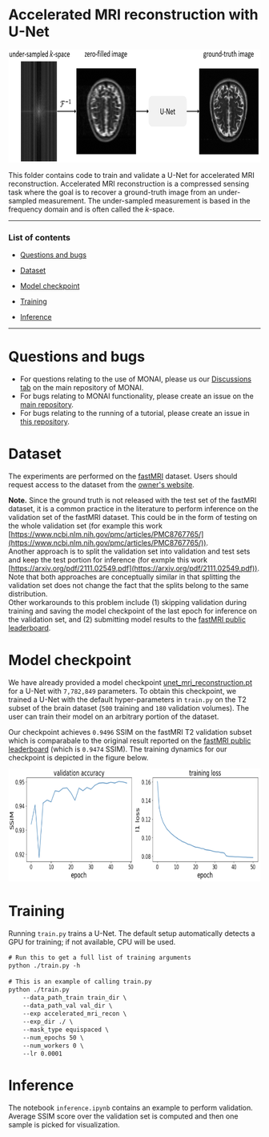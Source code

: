 # Accelerated MRI reconstruction with U-Net

<p align="center"><img src="./figures/workflow.PNG" width="800" height="225"></p>


This folder contains code to train and validate a U-Net for accelerated MRI reconstruction. Accelerated MRI reconstruction is a compressed sensing task where the goal is to recover a ground-truth image from an under-sampled measurement. The under-sampled measurement is based in the frequency domain and is often called the $k$-space.

***

### List of contents

* [Questions and bugs](#Questions-and-bugs)

* [Dataset](#Dataset)

* [Model checkpoint](#Model-checkpoint)

* [Training](#Training)

* [Inference](#Inference)

***

# Questions and bugs

- For questions relating to the use of MONAI, please us our [Discussions tab](https://github.com/Project-MONAI/MONAI/discussions) on the main repository of MONAI.
- For bugs relating to MONAI functionality, please create an issue on the [main repository](https://github.com/Project-MONAI/MONAI/issues).
- For bugs relating to the running of a tutorial, please create an issue in [this repository](https://github.com/Project-MONAI/Tutorials/issues).

# Dataset

The experiments are performed on the [fastMRI](https://fastmri.org/dataset) dataset. Users should request access to the dataset
from the [owner's website](https://fastmri.org/dataset).

**Note.** Since the ground truth is not released with the test set of the fastMRI dataset, it is a common practice in the literature
to perform inference on the validation set of the fastMRI dataset. This could be in the form of testing on the whole validation
set (for example this work [https://www.ncbi.nlm.nih.gov/pmc/articles/PMC8767765/](https://www.ncbi.nlm.nih.gov/pmc/articles/PMC8767765/)).
<br>
Another approach is to split the validation set into validation and test sets and keep the test portion for inference (for exmple this work [https://arxiv.org/pdf/2111.02549.pdf](https://arxiv.org/pdf/2111.02549.pdf)). Note that both approaches are conceptually similar
in that splitting the validation set does not change the fact that the splits belong to the same distribution.
<br>
Other workarounds to this problem include (1) skipping validation during training and saving the model checkpoint of the last epoch for inference on the validation set, and (2) submitting model results to the [fastMRI public leaderboard](https://fastmri.org/leaderboards/).

# Model checkpoint

We have already provided a model checkpoint [unet_mri_reconstruction.pt](https://github.com/Project-MONAI/MONAI-extra-test-data/releases/download/0.8.1/unet_mri_reconstruction.pt) for a U-Net with `7,782,849` parameters. To obtain this checkpoint, we trained
a U-Net with the default hyper-parameters in `train.py` on the T2 subset of the brain dataset (`500` training and `180` validation volumes). The user can train their model on an arbitrary portion of the dataset.

Our checkpoint achieves `0.9496` SSIM on the fastMRI T2 validation subset which is comparabale to the original result reported on the
[fastMRI public leaderboard](https://fastmri.org/leaderboards/) (which is `0.9474` SSIM). The training dynamics for our checkpoint is depicted in the figure below.

<p align="center"><img src="./figures/dynamics.PNG" width="800" height="225"></p>

# Training

Running `train.py` trains a U-Net. The default setup automatically detects a GPU for training; if not available, CPU will be used.

    # Run this to get a full list of training arguments
    python ./train.py -h

    # This is an example of calling train.py
    python ./train.py
        --data_path_train train_dir \
        --data_path_val val_dir \
        --exp accelerated_mri_recon \
        --exp_dir ./ \
        --mask_type equispaced \
        --num_epochs 50 \
        --num_workers 0 \
        --lr 0.0001

# Inference

The notebook `inference.ipynb` contains an example to perform validation. Average SSIM score over the validation set is computed and then
one sample is picked for visualization.
